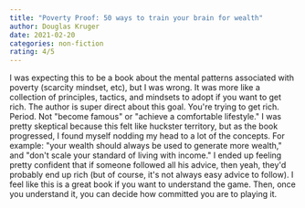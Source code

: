 ```yaml
---
title: "Poverty Proof: 50 ways to train your brain for wealth"
author: Douglas Kruger
date: 2021-02-20
categories: non-fiction
rating: 4/5
---
```


I was expecting this to be a book about the mental patterns associated with poverty (scarcity mindset, etc), but I was wrong. It was more like a collection of principles, tactics, and mindsets to adopt if you want to get rich. The author is super direct about this goal. You're trying to get rich. Period. Not "become famous" or "achieve a comfortable lifestyle." I was pretty skeptical because this felt like huckster territory, but as the book progressed, I found myself nodding my head to a lot of the concepts. For example: "your wealth should always be used to generate more wealth," and "don't scale your standard of living with income." I ended up feeling pretty confident that if someone followed all his advice, then yeah, they'd probably end up rich (but of course, it's not always easy advice to follow). I feel like this is a great book if you want to understand the game. Then, once you understand it, you can decide how committed you are to playing it.

